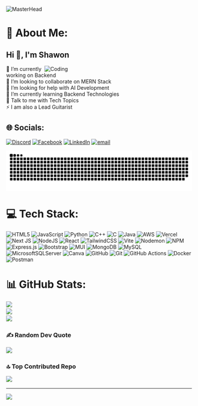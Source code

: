 ![MasterHead](https://user-images.githubusercontent.com/74038190/213866269-5d00981c-7c98-46d7-8a8e-16f462f15227.gif)
# 💫 About Me: 
<h2 align="left">Hi 👋, I'm Shawon</h2>
<img align="right" alt="Coding" width="400" src="https://media.giphy.com/media/bJ4TVNYNUympPgcpem/giphy.gif?cid=790b7611zf76h25yx7ty7zfgjf5r421d6ep8gmit827pocfv&ep=v1_gifs_search&rid=giphy.gif&ct=g">
🔭 I’m currently working on Backend<br>👯 I’m looking to collaborate on MERN Stack<br>🤝 I’m looking for help with AI Development<br>🌱 I’m currently learning Backend Technologies<br>💬 Talk to me with Tech Topics<br>⚡ I am also a Lead Guitarist 


## 🌐 Socials:
[![Discord](https://img.shields.io/badge/Discord-%237289DA.svg?logo=discord&logoColor=white)](https://discord.gg/shawon0728) [![Facebook](https://img.shields.io/badge/Facebook-%231877F2.svg?logo=Facebook&logoColor=white)](https://facebook.com/shawon0005000) [![LinkedIn](https://img.shields.io/badge/LinkedIn-%230077B5.svg?logo=linkedin&logoColor=white)](https://linkedin.com/in/shawon-hossain-4461a4258) [![email](https://img.shields.io/badge/Email-D14836?logo=gmail&logoColor=white)](mailto:shawonh986@gmail.com) 

<picture>
  <source media="(prefers-color-scheme: dark)" srcset="https://raw.githubusercontent.com/shawon986/shawon986/output/github-snake-dark.svg" />
  <source media="(prefers-color-scheme: light)" srcset="https://raw.githubusercontent.com/shawon986/shawon986/output/github-snake.svg" />
  <img alt="github-snake" src="https://raw.githubusercontent.com/shawon986/shawon986/output/github-snake.svg" />
</picture>

# 💻 Tech Stack:
![HTML5](https://img.shields.io/badge/html5-%23E34F26.svg?style=for-the-badge&logo=html5&logoColor=white) ![JavaScript](https://img.shields.io/badge/javascript-%23323330.svg?style=for-the-badge&logo=javascript&logoColor=%23F7DF1E) ![Python](https://img.shields.io/badge/python-3670A0?style=for-the-badge&logo=python&logoColor=ffdd54) ![C++](https://img.shields.io/badge/c++-%2300599C.svg?style=for-the-badge&logo=c%2B%2B&logoColor=white) ![C](https://img.shields.io/badge/c-%2300599C.svg?style=for-the-badge&logo=c&logoColor=white) ![Java](https://img.shields.io/badge/java-%23ED8B00.svg?style=for-the-badge&logo=openjdk&logoColor=white) ![AWS](https://img.shields.io/badge/AWS-%23FF9900.svg?style=for-the-badge&logo=amazon-aws&logoColor=white) ![Vercel](https://img.shields.io/badge/vercel-%23000000.svg?style=for-the-badge&logo=vercel&logoColor=white) ![Next JS](https://img.shields.io/badge/Next-black?style=for-the-badge&logo=next.js&logoColor=white) ![NodeJS](https://img.shields.io/badge/node.js-6DA55F?style=for-the-badge&logo=node.js&logoColor=white) ![React](https://img.shields.io/badge/react-%2320232a.svg?style=for-the-badge&logo=react&logoColor=%2361DAFB) ![TailwindCSS](https://img.shields.io/badge/tailwindcss-%2338B2AC.svg?style=for-the-badge&logo=tailwind-css&logoColor=white) ![Vite](https://img.shields.io/badge/vite-%23646CFF.svg?style=for-the-badge&logo=vite&logoColor=white) ![Nodemon](https://img.shields.io/badge/NODEMON-%23323330.svg?style=for-the-badge&logo=nodemon&logoColor=%BBDEAD) ![NPM](https://img.shields.io/badge/NPM-%23CB3837.svg?style=for-the-badge&logo=npm&logoColor=white) ![Express.js](https://img.shields.io/badge/express.js-%23404d59.svg?style=for-the-badge&logo=express&logoColor=%2361DAFB) ![Bootstrap](https://img.shields.io/badge/bootstrap-%238511FA.svg?style=for-the-badge&logo=bootstrap&logoColor=white) ![MUI](https://img.shields.io/badge/MUI-%230081CB.svg?style=for-the-badge&logo=mui&logoColor=white) ![MongoDB](https://img.shields.io/badge/MongoDB-%234ea94b.svg?style=for-the-badge&logo=mongodb&logoColor=white) ![MySQL](https://img.shields.io/badge/mysql-4479A1.svg?style=for-the-badge&logo=mysql&logoColor=white) ![MicrosoftSQLServer](https://img.shields.io/badge/Microsoft%20SQL%20Server-CC2927?style=for-the-badge&logo=microsoft%20sql%20server&logoColor=white) ![Canva](https://img.shields.io/badge/Canva-%2300C4CC.svg?style=for-the-badge&logo=Canva&logoColor=white) ![GitHub](https://img.shields.io/badge/github-%23121011.svg?style=for-the-badge&logo=github&logoColor=white) ![Git](https://img.shields.io/badge/git-%23F05033.svg?style=for-the-badge&logo=git&logoColor=white) ![GitHub Actions](https://img.shields.io/badge/github%20actions-%232671E5.svg?style=for-the-badge&logo=githubactions&logoColor=white) ![Docker](https://img.shields.io/badge/docker-%230db7ed.svg?style=for-the-badge&logo=docker&logoColor=white) ![Postman](https://img.shields.io/badge/Postman-FF6C37?style=for-the-badge&logo=postman&logoColor=white)

# 📊 GitHub Stats:
![](https://github-readme-stats.vercel.app/api?username=shawon986&theme=neon&hide_border=false&include_all_commits=false&count_private=false)<br/>
![](https://nirzak-streak-stats.vercel.app/?user=shawon986&theme=neon&hide_border=false)<br/>
![](https://github-readme-stats.vercel.app/api/top-langs/?username=shawon986&theme=neon&hide_border=false&include_all_commits=false&count_private=false&layout=compact)

### ✍️ Random Dev Quote
![](https://quotes-github-readme.vercel.app/api?type=horizontal&theme=dark)



### 🔝 Top Contributed Repo
![](https://github-contributor-stats.vercel.app/api?username=shawon986&limit=5&theme=neon&combine_all_yearly_contributions=true)

---
[![](https://visitcount.itsvg.in/api?id=shawon986&icon=6&color=4)](https://visitcount.itsvg.in)


<!-- Proudly created with GPRM ( https://gprm.itsvg.in ) -->
